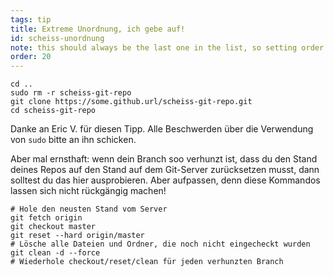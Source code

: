 ```yaml
---
tags: tip
title: Extreme Unordnung, ich gebe auf!
id: scheiss-unordnung
note: this should always be the last one in the list, so setting order to 20 so I don't have to re-name/re-order it
order: 20
---
```


```git
cd ..
sudo rm -r scheiss-git-repo
git clone https://some.github.url/scheiss-git-repo.git
cd scheiss-git-repo
```

Danke an Eric V. für diesen Tipp. Alle Beschwerden über die Verwendung von `sudo` bitte an ihn schicken.

Aber mal ernsthaft: wenn dein Branch soo verhunzt ist, dass du den Stand deines Repos auf den Stand auf dem Git-Server zurücksetzen musst, dann solltest du das hier ausprobieren. Aber aufpassen, denn diese Kommandos lassen sich nicht rückgängig machen!


```git
# Hole den neusten Stand vom Server
git fetch origin
git checkout master
git reset --hard origin/master
# Lösche alle Dateien und Ordner, die noch nicht eingecheckt wurden
git clean -d --force
# Wiederhole checkout/reset/clean für jeden verhunzten Branch
```